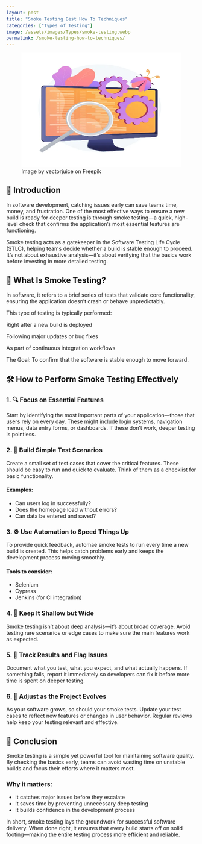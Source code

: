 ```yaml
---
layout: post
title: "Smoke Testing Best How To Techniques"
categories: ["Types of Testing"]
image: /assets/images/Types/smoke-testing.webp
permalink: /smoke-testing-how-to-techniques/
---
```


<figure>
  <img src="/assets/images/Types/smoke-testing.webp" alt="smoke testing techniques" />
  <figcaption>Image by vectorjuice on Freepik</figcaption>
</figure>

## 🚀 Introduction

In software development, catching issues early can save teams time, money, and frustration. One of the most effective ways to ensure a new build is ready for deeper testing is through smoke testing—a quick, high-level check that confirms the application’s most essential features are functioning.

Smoke testing acts as a gatekeeper in the Software Testing Life Cycle (STLC), helping teams decide whether a build is stable enough to proceed. It’s not about exhaustive analysis—it’s about verifying that the basics work before investing in more detailed testing.

## 🧠 What Is Smoke Testing?
In software, it refers to a brief series of tests that validate core functionality, ensuring the application doesn’t crash or behave unpredictably.

This type of testing is typically performed:

Right after a new build is deployed

Following major updates or bug fixes

As part of continuous integration workflows

The Goal: To confirm that the software is stable enough to move forward.

## 🛠️ How to Perform Smoke Testing Effectively

### 1. 🔍 Focus on Essential Features
Start by identifying the most important parts of your application—those that users rely on every day. These might include login systems, navigation menus, data entry forms, or dashboards. If these don’t work, deeper testing is pointless.

### 2. 🧪 Build Simple Test Scenarios
Create a small set of test cases that cover the critical features. These should be easy to run and quick to evaluate. Think of them as a checklist for basic functionality.

#### Examples:
- Can users log in successfully?
- Does the homepage load without errors?
- Can data be entered and saved?

### 3. ⚙️ Use Automation to Speed Things Up
To provide quick feedback, automae smoke tests to run every time a new build is created. This helps catch problems early and keeps the development process moving smoothly.

#### Tools to consider:
- Selenium
- Cypress
- Jenkins (for CI integration)

### 4. 🧭 Keep It Shallow but Wide
Smoke testing isn’t about deep analysis—it’s about broad coverage. Avoid testing rare scenarios or edge cases to make sure the main features work as expected.

### 5. 📝 Track Results and Flag Issues
Document what you test, what you expect, and what actually happens. If something fails, report it immediately so developers can fix it before more time is spent on deeper testing.

### 6. 🔄 Adjust as the Project Evolves
As your software grows, so should your smoke tests. Update your test cases to reflect new features or changes in user behavior. Regular reviews help keep your testing relevant and effective.

## 🎯 Conclusion
Smoke testing is a simple yet powerful tool for maintaining software quality. By checking the basics early, teams can avoid wasting time on unstable builds and focus their efforts where it matters most.

### Why it matters:

- It catches major issues before they escalate
- It saves time by preventing unnecessary deep testing
- It builds confidence in the development process

In short, smoke testing lays the groundwork for successful software delivery. When done right, it ensures that every build starts off on solid footing—making the entire testing process more efficient and reliable. 
